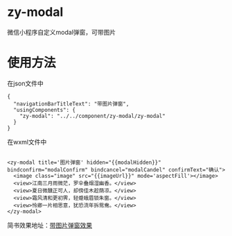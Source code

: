 # zy-modal
微信小程序自定义modal弹窗，可带图片
# 使用方法

在json文件中
```
{
  "navigationBarTitleText": "带图片弹窗",
  "usingComponents": {
    "zy-modal": "../../component/zy-modal/zy-modal"
  }
}

```

在wxml文件中
```

<zy-modal title='图片弹窗' hidden="{{modalHidden}}" bindconfirm="modalConfirm" bindcancel="modalCandel" confirmText="确认">
  <image class="image" src="{{imageUrl}}" mode='aspectFill'></image>
  <view>江南三月雨微茫，罗伞叠烟湿幽香。</view>
  <view>夏日微醺正可人，却傍佳木趁荫凉。</view>
  <view>霜风清和更初霁，轻蹙蛾眉锁朱窗。</view>
  <view>怜卿一片相思意，犹恐流年拆鸳鸯。</view>
</zy-modal>
```

简书效果地址：[带图片弹窗效果](https://www.jianshu.com/p/a7c4d394f51a)
  
